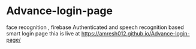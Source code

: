# Advance-login-page
face recognition , firebase Authenticated and speech recognition based smart login page
thia is live at  https://amresh012.github.io/Advance-login-page/
